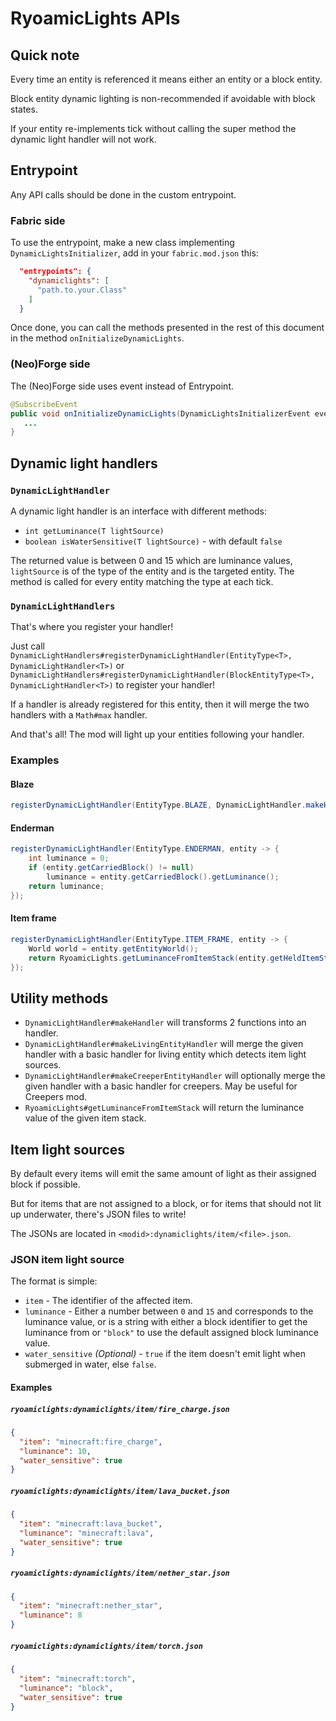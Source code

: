# RyoamicLights APIs

## Quick note

Every time an entity is referenced it means either an entity or a block entity.

Block entity dynamic lighting is non-recommended if avoidable with block states.

If your entity re-implements tick without calling the super method the dynamic light handler will not work.

## Entrypoint 

Any API calls should be done in the custom entrypoint.

### Fabric side

To use the entrypoint, make a new class implementing `DynamicLightsInitializer`, add in your `fabric.mod.json` this:
```json
  "entrypoints": {
    "dynamiclights": [
      "path.to.your.Class"
    ]
  }
```

Once done, you can call the methods presented in the rest of this document in the method `onInitializeDynamicLights`.

### (Neo)Forge side

The (Neo)Forge side uses event instead of Entrypoint.
```java
@SubscribeEvent
public void onInitializeDynamicLights(DynamicLightsInitializerEvent event) {
   ...
}
```

## Dynamic light handlers

### `DynamicLightHandler`

A dynamic light handler is an interface with different methods:
 - `int getLuminance(T lightSource)`
 - `boolean isWaterSensitive(T lightSource)` - with default `false`

The returned value is between 0 and 15 which are luminance values, `lightSource` is of the type of the entity and is the targeted entity.
The method is called for every entity matching the type at each tick.

### `DynamicLightHandlers`

That's where you register your handler!

Just call `DynamicLightHandlers#registerDynamicLightHandler(EntityType<T>, DynamicLightHandler<T>)`
or `DynamicLightHandlers#registerDynamicLightHandler(BlockEntityType<T>, DynamicLightHandler<T>)`
to register your handler!

If a handler is already registered for this entity, then it will merge the two handlers with a `Math#max` handler.

And that's all! The mod will light up your entities following your handler.

### Examples

#### Blaze

```java
registerDynamicLightHandler(EntityType.BLAZE, DynamicLightHandler.makeHandler(blaze -> 10, blaze -> true));
```

#### Enderman

```java
registerDynamicLightHandler(EntityType.ENDERMAN, entity -> {
    int luminance = 0;
    if (entity.getCarriedBlock() != null)
        luminance = entity.getCarriedBlock().getLuminance();
    return luminance;
});
```

#### Item frame

```java
registerDynamicLightHandler(EntityType.ITEM_FRAME, entity -> {
    World world = entity.getEntityWorld();
    return RyoamicLights.getLuminanceFromItemStack(entity.getHeldItemStack(), !world.getFluidState(entity.getBlockPos()).isEmpty());
});
```

## Utility methods

 - `DynamicLightHandler#makeHandler` will transforms 2 functions into an handler.
 - `DynamicLightHandler#makeLivingEntityHandler` will merge the given handler with a basic handler for living entity which detects item light sources.
 - `DynamicLightHandler#makeCreeperEntityHandler` will optionally merge the given handler with a basic handler for creepers. May be useful for Creepers mod.
 - `RyoamicLights#getLuminanceFromItemStack` will return the luminance value of the given item stack.
 
## Item light sources

By default every items will emit the same amount of light as their assigned block if possible.

But for items that are not assigned to a block, or for items that should not lit up underwater, there's JSON files to write!

The JSONs are located in `<modid>:dynamiclights/item/<file>.json`.

### JSON item light source

The format is simple:

- `item` - The identifier of the affected item.
- `luminance` - Either a number between `0` and `15` and corresponds to the luminance value, 
    or is a string with either a block identifier to get the luminance from 
    or `"block"` to use the default assigned block luminance value.
- `water_sensitive` *(Optional)* - `true` if the item doesn't emit light when submerged in water, else `false`.

#### Examples

##### `ryoamiclights:dynamiclights/item/fire_charge.json`

```json
{
  "item": "minecraft:fire_charge",
  "luminance": 10,
  "water_sensitive": true
}
```

##### `ryoamiclights:dynamiclights/item/lava_bucket.json`

```json
{
  "item": "minecraft:lava_bucket",
  "luminance": "minecraft:lava",
  "water_sensitive": true
}
```

##### `ryoamiclights:dynamiclights/item/nether_star.json`

```json
{
  "item": "minecraft:nether_star",
  "luminance": 8
}
```

##### `ryoamiclights:dynamiclights/item/torch.json`

```json
{
  "item": "minecraft:torch",
  "luminance": "block",
  "water_sensitive": true
}
```
